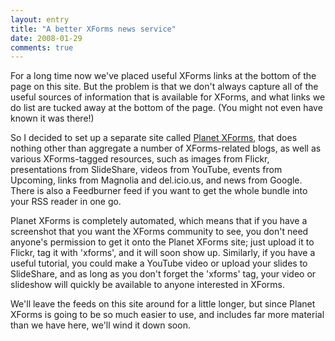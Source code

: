 ```yaml
---
layout: entry
title: "A better XForms news service"
date: 2008-01-29
comments: true
---
```

For a long time now we've placed useful XForms links at the bottom of the page
on this site. But the problem is that we don't always capture all of the
useful sources of information that is available for XForms, and what links we
do list are tucked away at the bottom of the page. (You might not even have
known it was there!)

<!-- more -->

  
So I decided to set up a separate site called [Planet
XForms](http://planetxforms.org), that does nothing other than aggregate a
number of XForms-related blogs, as well as various XForms-tagged resources,
such as images from Flickr, presentations from SlideShare, videos from
YouTube, events from Upcoming, links from Magnolia and del.icio.us, and news
from Google. There is also a Feedburner feed if you want to get the whole
bundle into your RSS reader in one go.

  
Planet XForms is completely automated, which means that if you have a
screenshot that you want the XForms community to see, you don't need anyone's
permission to get it onto the Planet XForms site; just upload it to Flickr,
tag it with 'xforms', and it will soon show up. Similarly, if you have a
useful tutorial, you could make a YouTube video or upload your slides to
SlideShare, and as long as you don't forget the 'xforms' tag, your video or
slideshow will quickly be available to anyone interested in XForms.

  
We'll leave the feeds on this site around for a little longer, but since
Planet XForms is going to be so much easier to use, and includes far more
material than we have here, we'll wind it down soon.

